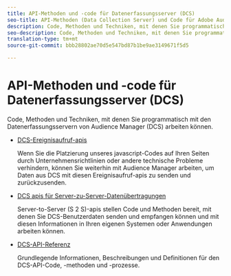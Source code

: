 ```yaml
---
title: API-Methoden und -code für Datenerfassungsserver (DCS)
seo-title: API-Methoden (Data Collection Server) und Code für Adobe Audience Manager (AAM)
description: Code, Methoden und Techniken, mit denen Sie programmatisch mit den Datenerfassungsservern von Audience Manager (DCS) arbeiten können.
seo-description: Code, Methoden und Techniken, mit denen Sie programmatisch mit den Datenerfassungsservern von Audience Manager (DCS) arbeiten können.
translation-type: tm+mt
source-git-commit: bbb28802ae70d5e547bd87b1be9ae3149671f5d5

---
```



# API-Methoden und -code für Datenerfassungsserver (DCS)

Code, Methoden und Techniken, mit denen Sie programmatisch mit den Datenerfassungsservern von Audience Manager (DCS) arbeiten können.

* [DCS-Ereignisaufruf-apis](/help/using/api/dcs-intro/dcs-event-calls/dcs-event-calls.md)

   Wenn Sie die Platzierung unseres javascript-Codes auf Ihren Seiten durch Unternehmensrichtlinien oder andere technische Probleme verhindern, können Sie weiterhin mit Audience Manager arbeiten, um Daten aus DCS mit diesen Ereignisaufruf-apis zu senden und zurückzusenden.

* [DCS apis für Server-zu-Server-Datenübertragungen](/help/using/api/dcs-intro/dcs-s2s/dcs-s2s.md)

   Server-to-Server (S 2 S)-apis stellen Code und Methoden bereit, mit denen Sie DCS-Benutzerdaten senden und empfangen können und mit diesen Informationen in Ihren eigenen Systemen oder Anwendungen arbeiten können.

* [DCS-API-Referenz](/help/using/api/dcs-intro/dcs-api-reference/dcs-api-methods.md)

   Grundlegende Informationen, Beschreibungen und Definitionen für den DCS-API-Code, -methoden und -prozesse.